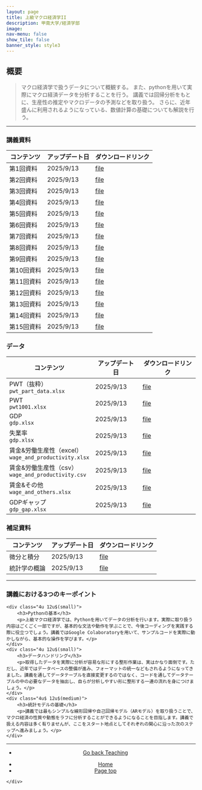 ```yaml
---
layout: page
title: 上級マクロ経済学II
description: 甲南大学/経済学部
image: 
nav-menu: false
show_tile: false
banner_style: style3
---
```


<!-- Main -->
<div id="main" class="alt">

<!-- One -->
<section id="one">
	<div class="inner">

<!-- Content -->
<h2>概要</h2>
<blockquote>
マクロ経済学で扱うデータについて概観する。
また、pythonを用いて実際にマクロ経済データを分析することを行う。
講義では回帰分析をもとに、生産性の推定やマクロデータの予測などを取り扱う。
さらに、近年盛んに利用されるようになっている、数値計算の基礎についても解説を行う。
</blockquote>

<hr class="major" />

<h3>講義資料</h3>
<div class="table-wrapper">
	<table>
		<thead>
			<tr>
				<th>コンテンツ</th>
				<th>アップデート日</th>
				<th>ダウンロードリンク</th>
			</tr>
		</thead>
		<tbody>
			<tr>
				<td>第1回資料</td>
				<td>2025/9/13</td>
				<td><a href="{{ site.baseurl }}/assets/html/teaching/advanced_macroeconomicsII/main1.html" class="button icon fa-file-o">file</a></td>
			</tr>
			<tr>
				<td>第2回資料</td>
				<td>2025/9/13</td>
				<td><a href="{{ site.baseurl }}/assets/html/teaching/advanced_macroeconomicsII/main2.html" class="button icon fa-file-o">file</a></td>
			</tr>
			<tr>
				<td>第3回資料</td>
				<td>2025/9/13</td>
				<td><a href="{{ site.baseurl }}/assets/html/teaching/advanced_macroeconomicsII/main3.html" class="button icon fa-file-o">file</a></td>
			</tr>
			<tr>
				<td>第4回資料</td>
				<td>2025/9/13</td>
				<td><a href="{{ site.baseurl }}/assets/html/teaching/advanced_macroeconomicsII/main4.html" class="button icon fa-file-o">file</a></td>
			</tr>
			<tr>
				<td>第5回資料</td>
				<td>2025/9/13</td>
				<td><a href="{{ site.baseurl }}/assets/html/teaching/advanced_macroeconomicsII/main5.html" class="button icon fa-file-o">file</a></td>
			</tr>
			<tr>
				<td>第6回資料</td>
				<td>2025/9/13</td>
				<td><a href="{{ site.baseurl }}/assets/html/teaching/advanced_macroeconomicsII/main6.html" class="button icon fa-file-o">file</a></td>
			</tr>
			<tr>
				<td>第7回資料</td>
				<td>2025/9/13</td>
				<td><a href="{{ site.baseurl }}/assets/html/teaching/advanced_macroeconomicsII/main7.html" class="button icon fa-file-o">file</a></td>
			</tr>
			<tr>
				<td>第8回資料</td>
				<td>2025/9/13</td>
				<td><a href="{{ site.baseurl }}/assets/html/teaching/advanced_macroeconomicsII/main8.html" class="button icon fa-file-o">file</a></td>
			</tr>
			<tr>
				<td>第9回資料</td>
				<td>2025/9/13</td>
				<td><a href="{{ site.baseurl }}/assets/html/teaching/advanced_macroeconomicsII/main9.html" class="button icon fa-file-o">file</a></td>
			</tr>
			<tr>
				<td>第10回資料</td>
				<td>2025/9/13</td>
				<td><a href="{{ site.baseurl }}/assets/html/teaching/advanced_macroeconomicsII/main10.html" class="button icon fa-file-o">file</a></td>
			</tr>
			<tr>
				<td>第11回資料</td>
				<td>2025/9/13</td>
				<td><a href="{{ site.baseurl }}/assets/html/teaching/advanced_macroeconomicsII/main11.html" class="button icon fa-file-o">file</a></td>
			</tr>
			<tr>
				<td>第12回資料</td>
				<td>2025/9/13</td>
				<td><a href="{{ site.baseurl }}/assets/html/teaching/advanced_macroeconomicsII/main12.html" class="button icon fa-file-o">file</a></td>
			</tr>
			<tr>
				<td>第13回資料</td>
				<td>2025/9/13</td>
				<td><a href="{{ site.baseurl }}/assets/html/teaching/advanced_macroeconomicsII/main13.html" class="button icon fa-file-o">file</a></td>
			</tr>
			<tr>
				<td>第14回資料</td>
				<td>2025/9/13</td>
				<td><a href="{{ site.baseurl }}/assets/html/teaching/advanced_macroeconomicsII/main14.html" class="button icon fa-file-o">file</a></td>
			</tr>
			<tr>
				<td>第15回資料</td>
				<td>2025/9/13</td>
				<td><a href="{{ site.baseurl }}/assets/html/teaching/advanced_macroeconomicsII/main15.html" class="button icon fa-file-o">file</a></td>
			</tr>
		</tbody>
	</table>
</div>

<h3>データ</h3>
<div class="table-wrapper">
	<table>
		<thead>
			<tr>
				<th>コンテンツ</th>
				<th>アップデート日</th>
				<th>ダウンロードリンク</th>
			</tr>
		</thead>
			<tr>
				<td>PWT（抜粋） <br> <code>pwt_part_data.xlsx</code> </td>
				<td>2025/9/13</td>
				<td><a href="{{ site.baseurl }}/assets/data/teaching/advanced_macroeconomicsII/pwt_part_data.xlsx" class="button icon fa-file-excel-o">file</a></td>
			</tr>
			<tr>
				<td>PWT <br> <code>pwt1001.xlsx</code> </td>
				<td>2025/9/13</td>
				<td><a href="{{ site.baseurl }}/assets/data/teaching/advanced_macroeconomicsII/pwt_1001.xlsx" class="button icon fa-file-excel-o">file</a></td>
			</tr>
			<tr>
				<td>GDP <br> <code>gdp.xlsx</code> </td>
				<td>2025/9/13</td>
				<td><a href="{{ site.baseurl }}/assets/data/teaching/advanced_macroeconomicsII/gdp.xlsx" class="button icon fa-file-excel-o">file</a></td>
			</tr>
			<tr>
				<td>失業率 <br> <code>gdp.xlsx</code> </td>
				<td>2025/9/13</td>
				<td><a href="{{ site.baseurl }}/assets/data/teaching/advanced_macroeconomicsII/unemp.xlsx" class="button icon fa-file-excel-o">file</a></td>
			</tr>
			<tr>
				<td>賃金&労働生産性（excel） <br> <code>wage_and_productivity.xlsx</code> </td>
				<td>2025/9/13</td>
				<td><a href="{{ site.baseurl }}/assets/data/teaching/advanced_macroeconomicsII/wage_and_productivity.xlsx" class="button icon fa-file-excel-o">file</a></td>
			</tr>
			<tr>
				<td>賃金&労働生産性（csv） <br> <code>wage_and_productivity.csv</code> </td>
				<td>2025/9/13</td>
				<td><a href="{{ site.baseurl }}/assets/data/teaching/advanced_macroeconomicsII/wage_and_productivity.csv" class="button icon fa-table-o">file</a></td>
			</tr>
			<tr>
				<td>賃金&その他 <br> <code>wage_and_others.xlsx</code> </td>
				<td>2025/9/13</td>
				<td><a href="{{ site.baseurl }}/assets/data/teaching/advanced_macroeconomicsII/wage_and_others.xlsx" class="button icon fa-file-excel-o">file</a></td>
			</tr>
			<tr>
				<td>GDPギャップ <br> <code>gdp_gap.xlsx</code> </td>
				<td>2025/9/13</td>
				<td><a href="{{ site.baseurl }}/assets/data/teaching/advanced_macroeconomicsII/gdp_gap.xlsx" class="button icon fa-file-excel-o">file</a></td>
			</tr>
		</tbody>
	</table>
</div>

<h3>補足資料</h3>
<div class="table-wrapper">
	<table>
		<thead>
			<tr>
				<th>コンテンツ</th>
				<th>アップデート日</th>
				<th>ダウンロードリンク</th>
			</tr>
		</thead>
			<tr>
				<td>微分と積分</td>
				<td>2025/9/13</td>
				<td><a href="{{ site.baseurl }}/assets/html/teaching/advanced_macroeconomicsII/main_math.html" class="button icon fa-file-o">file</a></td>
			</tr>
			<tr>
				<td>統計学の概論</td>
				<td>2025/9/13</td>
				<td><a href="{{ site.baseurl }}/assets/html/teaching/advanced_macroeconomicsII/main_statistics.html" class="button icon fa-file-o">file</a></td>
			</tr>
		</tbody>
	</table>
</div>

<hr class="major" />

<div class="row">
	<div class="12u$ 12u$(small)">
		<h3>講義における3つのキーポイント</h3>
	</div>
	
	<div class="4u 12u$(small)">
		<h3>Pythonの基本</h3>
		<p>上級マクロ経済学では、Pythonを用いてデータの分析を行います。実際に取り扱う内容はごくごく一部ですが、基本的な文法や動作を学ぶことで、今後コーディングを実践する際に役立つでしょう。講義ではGoogle Colaboratoryを用いて、サンプルコードを実際に動かしながら、基本的な操作を学びます。</p>
	</div>
	<div class="4u 12u$(small)">
		<h3>データハンドリング</h3>
		<p>取得したデータを実際に分析が容易な形にする整形作業は、実はかなり面倒です。ただし、近年ではデータベースの整備が進み、フォーマットの統一などもされるようになってきました。講義を通してデータテーブルを直接変更するのではなく、コードを通してデータテーブルの中の必要なデータを抽出し、自らが分析しやすい形に整形する一連の流れを身につけましょう。</p>
	</div>
	<div class="4u$ 12u$(medium)">
		<h3>統計モデルの基礎</h3>
		<p>講義では最もシンプルな線形回帰や自己回帰モデル（ARモデル）を取り扱うことで、マクロ経済の性質や動態をラフに分析することができるようになることを目指します。講義で扱える内容は多く有りませんが、ここをスタート地点としてそれぞれの関心に沿った次のステップへ進みましょう。</p>
	</div>
</div>

<hr class="major" />

<section>
  <div class="inner" align="center">
	<ul class="actions">
	  <li><a href="{{ site.baseurl }}/03-teaching.html" class="button">Go back Teaching</a></li>
	</ul>
  </div>
</section>

<section>
  <div class="inner" align="center">
	<ul class="actions">
	  <li><a href="index.html" class="button">Home</a></li>
	  <li><a href="#banner" class="button special scroll">Page top</a></li>
	</ul>
  </div>
</section>

<!--End Contents-->
	</div>
</section>

</div>
